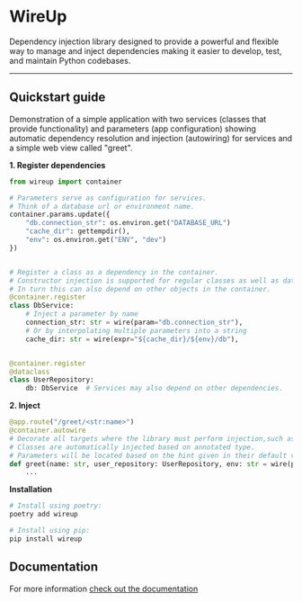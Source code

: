 # WireUp

Dependency injection library designed to provide a powerful and flexible way to manage and inject 
dependencies making it easier to develop, test, and maintain Python codebases.

---
## Quickstart guide

Demonstration of a simple application with two services (classes that provide functionality)
and parameters (app configuration) showing automatic dependency resolution and injection (autowiring) 
for services and a simple web view called "greet".

**1. Register dependencies**

```python
from wireup import container

# Parameters serve as configuration for services. 
# Think of a database url or environment name.
container.params.update({
    "db.connection_str": os.environ.get("DATABASE_URL") 
    "cache_dir": gettempdir(),
    "env": os.environ.get("ENV", "dev")
})


# Register a class as a dependency in the container.
# Constructor injection is supported for regular classes as well as dataclasses.
# In turn this can also depend on other objects in the container.
@container.register
class DbService:
    # Inject a parameter by name
    connection_str: str = wire(param="db.connection_str"),
    # Or by interpolating multiple parameters into a string
    cache_dir: str = wire(expr="${cache_dir}/${env}/db"),


@container.register
@dataclass
class UserRepository:
    db: DbService  # Services may also depend on other dependencies.
```

**2. Inject**

```python
@app.route("/greet/<str:name>")
@container.autowire
# Decorate all targets where the library must perform injection,such as views in a web app.
# Classes are automatically injected based on annotated type. 
# Parameters will be located based on the hint given in their default value.
def greet(name: str, user_repository: UserRepository, env: str = wire(param="env")):  
    ...
```

**Installation**

```bash
# Install using poetry:
poetry add wireup

# Install using pip:
pip install wireup
```

## Documentation

For more information [check out the documentation](https://maldoinc.github.io/wireup/)
